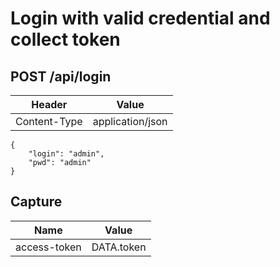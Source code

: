 # Login with valid credential and collect token

## POST /api/login

| Header | Value |
| - | - |
| Content-Type | application/json |

```
{
    "login": "admin",
    "pwd": "admin"
}
```

## Capture

| Name | Value |
| - | - |
| access-token | DATA.token |
